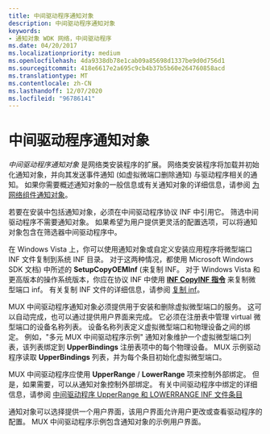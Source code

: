 ```yaml
---
title: 中间驱动程序通知对象
description: 中间驱动程序通知对象
keywords:
- 通知对象 WDK 网络，中间驱动程序
ms.date: 04/20/2017
ms.localizationpriority: medium
ms.openlocfilehash: 4da9338db78e1cab09a85698d1337be9d0d756d1
ms.sourcegitcommit: 418e6617e2a695c9cb4b37b5b60e264760858acd
ms.translationtype: MT
ms.contentlocale: zh-CN
ms.lasthandoff: 12/07/2020
ms.locfileid: "96786141"
---
```

# <a name="intermediate-driver-notify-object"></a>中间驱动程序通知对象





*中间驱动程序通知对象* 是网络类安装程序的扩展。 网络类安装程序将加载并初始化通知对象，并向其发送事件通知 (如虚拟微端口删除通知) 与驱动程序相关的通知。 如果你需要概述通知对象的一般信息或有关通知对象的详细信息，请参阅 [为网络组件通知对象](notify-objects-for-network-components.md)。

若要在安装中包括通知对象，必须在中间驱动程序协议 INF 中引用它。 筛选中间驱动程序不需要通知对象。 如果希望为用户提供更灵活的配置选项，可以将通知对象包含在筛选器中间驱动程序中。

在 Windows Vista 上，你可以使用通知对象或自定义安装应用程序将微型端口 INF 文件复制到系统 INF 目录。 对于这两种情况，都使用 Microsoft Windows SDK 文档) 中所述的 **SetupCopyOEMInf** (来复制 INF。 对于 Windows Vista 和更高版本的操作系统版本，你应在协议 INF 中使用 [**INF CopyINF 指令**](../install/inf-copyinf-directive.md) 来复制微型端口 inf。 有关复制 INF 文件的详细信息，请参阅 [复制 inf](../install/copying-inf-files.md)。

MUX 中间驱动程序通知对象必须提供用于安装和删除虚拟微型端口的服务。 这可以自动完成，也可以通过提供用户界面来完成。 它必须在注册表中管理 virtual 微型端口的设备名称列表。 设备名称列表定义虚拟微型端口和物理设备之间的绑定。 例如，"多元 MUX 中间驱动程序示例" 通知对象维护一个虚拟微型端口列表，该列表绑定到 **UpperBindings** 注册表项中的每个物理设备。 MUX 示例驱动程序读取 **UpperBindings** 列表，并为每个条目初始化虚拟微型端口。

MUX 中间驱动程序应使用 **UpperRange** / **LowerRange** 项来控制外部绑定。 但是，如果需要，可以从通知对象控制外部绑定。 有关中间驱动程序中绑定的详细信息，请参阅 [中间驱动程序 UpperRange 和 LOWERRANGE INF 文件条目](intermediate-driver-upperrange-and-lowerrange-inf-file-entries.md)

通知对象可以选择提供一个用户界面，该用户界面允许用户更改或查看驱动程序的配置。 MUX 中间驱动程序示例包含通知对象的示例用户界面。

 

